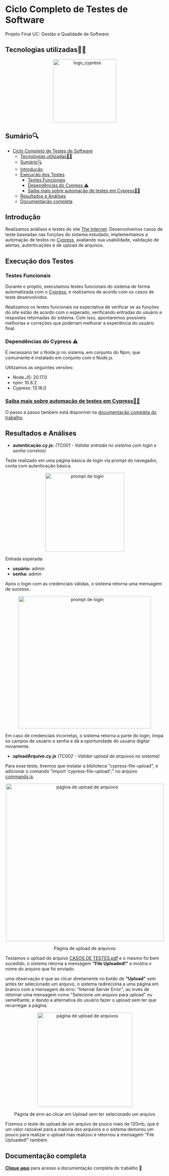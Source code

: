 # Ciclo Completo de Testes de Software
Projeto Final UC: Gestão e Qualidade de Software


## Tecnologias utilizadas👨‍💻
<p align="center">
    <a href="https://www.cypress.io/">
        <img src="https://github.com/user-attachments/assets/4b4e959d-5bf2-4147-bf51-5fa78871f68d" alt="logo_cypress" width="200">
    </a>

</p>

## Sumário🔍
- [Ciclo Completo de Testes de Software](#ciclo-completo-de-testes-de-software)
  - [Tecnologias utilizadas👨‍💻](#tecnologias-utilizadas)
  - [Sumário🔍](#sumário)
  - [Introdução](#introdução)
  - [Execução dos Testes](#execução-dos-testes)
    - [Testes Funcionais](#testes-funcionais)
    - [Dependências do Cypress ⚠️](#dependências-do-cypress-️)
    - [Saiba mais sobre automação de testes em Cypress🔗🦾](#saiba-mais-sobre-automação-de-testes-em-cypress)
  - [Resultados e Análises](#resultados-e-análises)
  - [Documentação completa](#documentação-completa)


## Introdução
Realizamos análises e testes do site [The Internet](https://the-internet.herokuapp.com/). Desenvolvemos casos de teste baseadas nas funções do sistema estudado, implementamos a automação de testes no [Cypress](https://www.cypress.io/), avaliando sua usabilidade, validação de alertas, autenticações e de upload de arquivos. 


## Execução dos Testes

### Testes Funcionais 
Durante o projeto, executamos testes funcionais do sistema de forma automatizada com o [Cypress](https://www.cypress.io/), e realizamos de acordo com os casos de teste desenvolvidos. 

Realizamos os testes funcionais na expectativa de verificar se as funções do site estão de acordo com o esperado, verificando entradas do usuário e respostas retornadas do sistema. Com isso, apontaremos possíveis melhorias e correções que poderiam melhorar a experiência do usuário final.

### Dependências do Cypress ⚠️
É necessário ter o Node.js no sistema, em conjunto do Npm, que comumente é instalado em conjunto com o Node.js.

Utilizamos as seguintes versões:
- Node.JS: 20.17.0
- npm: 10.8.2
- Cypress: 13.16.0

### [Saiba mais sobre automação de testes em Cypress🔗🦾](https://github.com/brayan-duwe/testes-gestao-e-qualidade/tree/main/AULA_AUTOMACAO_CYPRESS)

O passo a passo também está disponível na [documentação completa do trabalho](https://docs.google.com/document/d/1sfQ5ebAMr92Ezx_eIJmeqRVZb66p95vc_G8lKgs7ZTs/edit?usp=sharing).


## Resultados e Análises
- **autenticação.cy.js:** 
*(TC001 - Validar entrada no sistema com login e senha corretos)*

Teste realizado em uma página básica de login via prompt do navegador, conta com autenticação básica.
<p align="center">
    <img src="https://github.com/user-attachments/assets/18dd8ca8-51d3-49ed-b881-6ce44fd305bf" alt="prompt de login" width="250">
</p>

Entrada esperada:
- **usuário:** admin
- **senha:** admin

Após o login com as credenciais válidas, o sistema retorna uma mensagem de sucesso. 

<p align="center">
    <img src="https://github.com/user-attachments/assets/ab8a30a9-d178-491c-8907-0f12121df416" alt="prompt de login" width="420">
</p>

Em caso de credenciais incorretas, o sistema retorna a parte do login, limpa os campos de usuário e senha e dá a oportunidade do usuário digitar novamente.

- **uploadArquivo.cy.js**
*(TC002 - Validar upload de arquivos no sistema)*

Para esse teste, tivemos que instalar a biblioteca "cypress-file-upload", e adicionar o comando “import 'cypress-file-upload';” no arquivo [commands.js](./cypress/support/commands.js).

<p align="center">
<img src="https://github.com/user-attachments/assets/b51dab51-3af0-4cdc-acce-029e24ea9abd" alt="página de upload de arquivos" width="500">
</p>
<p align="center">Página de upload de arquivos</p>


Testamos o upload do arquivo [CASOS DE TESTES.pdf](./CASOS%20DE%20TESTES.pdf) e o mesmo foi bem sucedido, o sistema retorna a mensagem **"File Uploaded!"** e mostra o nome do arquivo que foi enviado.

uma observação é que ao clicar diretamente no botão de **"Upload"** sem antes ter selecionado um arquivo, o sistema redireciona a uma página em branco com a mensagem de erro: "Internal Server Error", ao invés de retornar uma mensagem como "Selecione um arquivo para upload" ou semelhante, e dando a alternativa do usuário fazer o upload sem ter que recarregar a página. 

<p align="center">
<img src="https://github.com/user-attachments/assets/6b20b0fd-c5a9-485d-9d8f-3ec0c8ff466b" alt="página de upload de arquivos" width="300">
</p>
<p align="center">Página de erro ao clicar em Upload sem ter selecionado um arquivo</p>

Fizemos o teste de upload de um arquivo de pouco mais de 120mb, que é um valor razoável para a maioria dos arquivos e o sistema demorou um pouco para realizar o upload mas realizou e retornou a mensagem "File Uploaded!" também.



## Documentação completa
**[Clique aqui](https://docs.google.com/document/d/1sfQ5ebAMr92Ezx_eIJmeqRVZb66p95vc_G8lKgs7ZTs/edit?usp=sharing)** para acesso a documentação completa do trabalho 📃